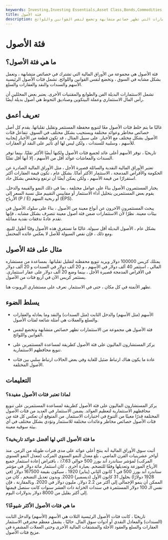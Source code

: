 ```yaml
---
keywords: Investing,Investing Essentials,Asset Class,Bonds,Commodities,Real Estate,Stocks
title: فئة الأصول
description: فئة الأصول هي مجموعة من الاستثمارات التي تظهر خصائص متشابهة وتخضع لنفس القوانين واللوائح.
---
```


# فئة الأصول
## ما هي فئة الأصول؟

فئة الأصول هي مجموعة من الأوراق المالية التي تشترك في خصائص متشابهة ، وتعمل بشكل مشابه في السوق ، وتخضع لنفس القوانين واللوائح. تشمل فئات الأصول الرئيسية الأسهم والسندات والنقد والعقارات والسلع.

تشمل الاستثمارات البديلة الفن والطوابع والمقتنيات الأخرى. يعتبر بعض المحللين أن رأس المال الاستثماري وعملة البيتكوين وصناديق التحوط هي أصول بديلة أيضًا.

## تعريف أعمق

غالبًا ما يتم خلط فئات الأصول معًا لتنويع محفظة المستثمر وتقليل تقلباتها. يقدم كل أصل خصائص مخاطر وعوائد مختلفة ويستجيب بشكل مختلف في السوق. تتفاعل فئات الأصول بشكل مختلف مع الأخبار. على سبيل المثال ، قد تكون قطعة من الأخبار إيجابية للأسهم ، وسلبية للسندات ، ولكن ليس لها أي تأثير على النقد أو العقارات.

تاريخيًا ، توفر الأسهم أعلى عائد لجميع فئات الأصول ولكنها أيضًا الأكثر تقلبًا. بينما توفر السندات والمعاشات عوائد أقل من الأسهم ، إلا أنها أقل تقلبًا.

تعتبر الأوراق المالية النقدية والسائلة قصيرة الأجل ، مثل الأوراق المالية الصادرة عن الحكومة والأقراص المدمجة ، الاستثمار الأكثر أمانًا. بشكل عام ، تكون قيمة العقارات أكثر استقرارًا من قيمة الأسهم ، ولكن يمكن أيضًا أن ترتفع وتنخفض بشكل حاد.

يختار المستثمرون الأصول بناءً على عوامل مختلفة ، بما في ذلك النمو والقيمة والدخل. يقوم بعض المستثمرين بتحليل أداء الاستثمار أو مقاييس التقييم مثل نسبة السعر إلى الأرباح (P / E) أو ربحية السهم (EPS).

يبحث المستثمرون الآخرون عن أنواع معينة من الأصول ، بناءً على سلوك الأصول في بيئات معينة. نظرًا لأن الاستثمارات ضمن فئة أصول معينة تتصرف بشكل مشابه ، فإنها تقدم عادةً تدفقات نقدية مماثلة.

بشكل عام ، الأصول البديلة أقل سيولة. غالبًا ما تستغرق هذه الأصول وقتًا أطول للبيع. ومع ذلك ، فإن نقص السيولة للأصل لا يعكس عائده المحتمل.

## مثال على فئة الأصول

يمتلك كريس 100000 دولار ويريد تنويع محفظته لتقليل تقلباتها. بمساعدة من مستشاره المالي ، استثمر 40 ألف دولار في الأسهم ، و 20 ألف دولار في السندات و 20 ألف دولار في الأقراص المدمجة قصيرة الأجل ، بينما وضع 20 ألف دولار على عقار استثماري. يستثمر كريس الآن في أربع فئات من الأصول.

تظهر الأتمتة في كل مكان ، حتى في الاستثمار. تعرف على مستشاري الروبوت هنا.

## يسلط الضوء

- الأسهم (مثل الأسهم) والدخل الثابت (مثل السندات) والنقد وما يعادله والعقارات والسلع والعملات هي أمثلة شائعة لفئات الأصول.

- فئة الأصول هي مجموعة من الاستثمارات تظهر خصائص متشابهة وتخضع لنفس القوانين واللوائح.

- يركز المستشارون الماليون على فئة الأصول كطريقة لمساعدة المستثمرين على تنويع محافظهم الاستثمارية.

- عادة ما يكون هناك ارتباط ضئيل للغاية وفي بعض الحالات ارتباط سلبي بين فئات الأصول المختلفة.

## التعليمات

### لماذا تعتبر فئات الأصول مفيدة؟

يركز المستشارون الماليون على فئة الأصول كطريقة لمساعدة المستثمرين على تنويع محافظهم الاستثمارية لتعظيم العوائد. يضمن الاستثمار في العديد من فئات الأصول المختلفة قدرًا معينًا من التنوع في اختيارات الاستثمار. من المتوقع أن تعكس كل فئة من فئات الأصول خصائص مخاطر وعائدات مختلفة للاستثمار وتؤدي بشكل مختلف في أي بيئة سوقية معينة.

### ما فئة الأصول التي لها أفضل عوائد تاريخية؟

أثبت سوق الأوراق المالية أنه ينتج أعلى عوائد على مدى فترات طويلة من الزمن. منذ أواخر عشرينيات القرن الماضي ، بلغ معدل النمو السنوي المركب (معدل النمو السنوي المركب) لمؤشر ستاندرد آند بورز 500 حوالي 7.63٪ ، بافتراض إعادة استثمار جميع الأرباح الموزعة وتعديلها وفقًا للتضخم. بعبارة أخرى ، كان استثمار مائة دولار في مؤشر ستاندرد آند بورز 500 في 1 كانون الثاني (يناير) 1920 ، سيكون بقيمة 167500 دولار (في 1928 دولارًا) بحلول 31 كانون الأول (ديسمبر) 2020. وبدون تعديل التضخم ، كان من الممكن أن ينمو الإجمالي إلى أكثر من 2.2 دولار. مليون دولار في 2020. وبالمقارنة ، فإن نفس الـ 100 دولار المستثمرة في سندات الخزانة ذات العشر سنوات كانت ستصل قيمتها إلى أكثر بقليل من 8000 دولار بدولارات اليوم.

### ما هي فئات الأصول الأكثر شيوعًا؟

تاريخيًا ، كانت فئات الأصول الرئيسية الثلاث هي الأسهم (الأسهم) والدخل الثابت (السندات) والمعادل النقدي أو أدوات سوق المال. حاليًا ، يشمل معظم محترفي الاستثمار العقارات والسلع والعقود الآجلة والمشتقات المالية الأخرى وحتى العملات المشفرة في مزيج فئات الأصول.

